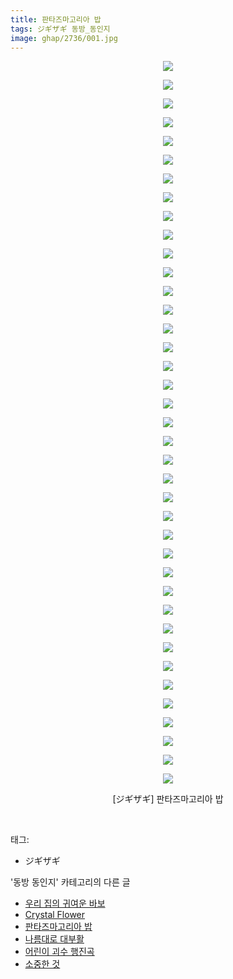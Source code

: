 ```yaml
---
title: 판타즈마고리아 밥
tags: ジギザギ 동방_동인지
image: ghap/2736/001.jpg
---
```

<div class="article">
<p style="text-align: center; clear: none; float: none;"><img src="{{ site.nasurl }}/ghap/2736/001.jpg"/></p>
<p style="text-align: center; clear: none; float: none;"><img src="{{ site.nasurl }}/ghap/2736/002.jpg"/></p>
<p style="text-align: center; clear: none; float: none;"><img src="{{ site.nasurl }}/ghap/2736/003.jpg"/></p>
<p style="text-align: center; clear: none; float: none;"><img src="{{ site.nasurl }}/ghap/2736/004.jpg"/></p>
<p style="text-align: center; clear: none; float: none;"><img src="{{ site.nasurl }}/ghap/2736/005.jpg"/></p>
<p style="text-align: center; clear: none; float: none;"><img src="{{ site.nasurl }}/ghap/2736/006.jpg"/></p>
<p style="text-align: center; clear: none; float: none;"><img src="{{ site.nasurl }}/ghap/2736/007.jpg"/></p>
<p style="text-align: center; clear: none; float: none;"><img src="{{ site.nasurl }}/ghap/2736/008.jpg"/></p>
<p style="text-align: center; clear: none; float: none;"><img src="{{ site.nasurl }}/ghap/2736/009.jpg"/></p>
<p style="text-align: center; clear: none; float: none;"><img src="{{ site.nasurl }}/ghap/2736/010.jpg"/></p>
<p style="text-align: center; clear: none; float: none;"><img src="{{ site.nasurl }}/ghap/2736/011.jpg"/></p>
<p style="text-align: center; clear: none; float: none;"><img src="{{ site.nasurl }}/ghap/2736/012.jpg"/></p>
<p style="text-align: center; clear: none; float: none;"><img src="{{ site.nasurl }}/ghap/2736/013.jpg"/></p>
<p style="text-align: center; clear: none; float: none;"><img src="{{ site.nasurl }}/ghap/2736/014.jpg"/></p>
<p style="text-align: center; clear: none; float: none;"><img src="{{ site.nasurl }}/ghap/2736/015.jpg"/></p>
<p style="text-align: center; clear: none; float: none;"><img src="{{ site.nasurl }}/ghap/2736/016.jpg"/></p>
<p style="text-align: center; clear: none; float: none;"><img src="{{ site.nasurl }}/ghap/2736/017.jpg"/></p>
<p style="text-align: center; clear: none; float: none;"><img src="{{ site.nasurl }}/ghap/2736/018.jpg"/></p>
<p style="text-align: center; clear: none; float: none;"><img src="{{ site.nasurl }}/ghap/2736/019.jpg"/></p>
<p style="text-align: center; clear: none; float: none;"><img src="{{ site.nasurl }}/ghap/2736/020.jpg"/></p>
<p style="text-align: center; clear: none; float: none;"><img src="{{ site.nasurl }}/ghap/2736/021.jpg"/></p>
<p style="text-align: center; clear: none; float: none;"><img src="{{ site.nasurl }}/ghap/2736/022.jpg"/></p>
<p style="text-align: center; clear: none; float: none;"><img src="{{ site.nasurl }}/ghap/2736/023.jpg"/></p>
<p style="text-align: center; clear: none; float: none;"><img src="{{ site.nasurl }}/ghap/2736/024.jpg"/></p>
<p style="text-align: center; clear: none; float: none;"><img src="{{ site.nasurl }}/ghap/2736/025.jpg"/></p>
<p style="text-align: center; clear: none; float: none;"><img src="{{ site.nasurl }}/ghap/2736/026.jpg"/></p>
<p style="text-align: center; clear: none; float: none;"><img src="{{ site.nasurl }}/ghap/2736/027.jpg"/></p>
<p style="text-align: center; clear: none; float: none;"><img src="{{ site.nasurl }}/ghap/2736/028.jpg"/></p>
<p style="text-align: center; clear: none; float: none;"><img src="{{ site.nasurl }}/ghap/2736/029.jpg"/></p>
<p style="text-align: center; clear: none; float: none;"><img src="{{ site.nasurl }}/ghap/2736/030.jpg"/></p>
<p style="text-align: center; clear: none; float: none;"><img src="{{ site.nasurl }}/ghap/2736/031.jpg"/></p>
<p style="text-align: center; clear: none; float: none;"><img src="{{ site.nasurl }}/ghap/2736/032.jpg"/></p>
<p style="text-align: center; clear: none; float: none;"><img src="{{ site.nasurl }}/ghap/2736/033.jpg"/></p>
<p style="text-align: center; clear: none; float: none;"><img src="{{ site.nasurl }}/ghap/2736/034.jpg"/></p>
<p style="text-align: center; clear: none; float: none;"><img src="{{ site.nasurl }}/ghap/2736/035.jpg"/></p>
<p style="text-align: center; clear: none; float: none;"><img src="{{ site.nasurl }}/ghap/2736/036.jpg"/></p>
<p style="text-align: center; clear: none; float: none;"><img src="{{ site.nasurl }}/ghap/2736/037.jpg"/></p>
<p style="text-align: center; clear: none; float: none;"><img src="{{ site.nasurl }}/ghap/2736/038.jpg"/></p>
<p style="text-align: center; clear: none; float: none;"><img src="{{ site.nasurl }}/ghap/2736/039.jpg"/></p>
<p style="text-align: center; clear: none; float: none;">[ジギザギ] 판타즈마고리아 밥</p>
<p><br/></p>
</div><div class="tagTrail">
<p>태그: </p>
<ul>
<li>ジギザギ</li>
</ul>
</div><div class="another">
<p>'동방 동인지' 카테고리의 다른 글</p>
<ul>
<li><a href="/2016-11-25-ghap_2738">우리 집의 귀여운 바보</a></li>
<li><a href="/2016-11-25-ghap_2737">Crystal Flower</a></li>
<li><a href="/2016-11-24-ghap_2736">판타즈마고리아 밥</a></li>
<li><a href="/2016-11-24-ghap_2735">나름대로 대부활</a></li>
<li><a href="/2016-11-24-ghap_2734">어린이 괴수 행진곡</a></li>
<li><a href="/2016-11-24-ghap_2733">소중한 것</a></li>
</ul>
</div><div class="cb_module cb_fluid">
<div class="cb_wrt cb_profile">
</div><!-- commentList close -->
</div>